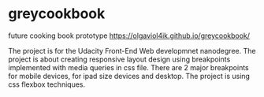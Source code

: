 # greycookbook
future cooking book prototype
https://olgaviol4ik.github.io/greycookbook/

The project is for the Udacity Front-End Web developmnet nanodegree.
The project is about creating responsive layout design using breakpoints implemented with media queries in css file.
There are 2 major breakpoints for mobile devices, for ipad size devices and desktop.
The project is using css flexbox techniques.

